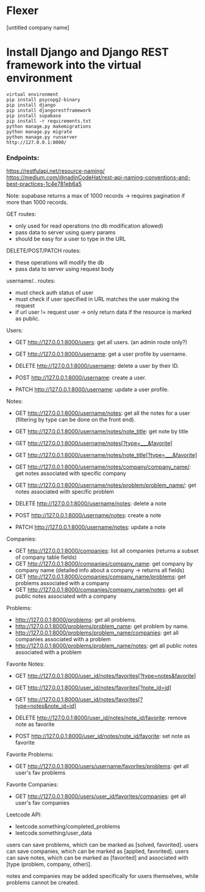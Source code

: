 # Flexer

[untitled company name]

# Install Django and Django REST framework into the virtual environment

```
virtual environment
pip install psycopg2-binary
pip install django
pip install djangorestframework
pip install supabase
pip install -r requirements.txt
python manage.py makemigrations
python manage.py migrate
python manage.py runserver
http://127.0.0.1:8000/
```

### Endpoints:

https://restfulapi.net/resource-naming/
https://medium.com/@nadinCodeHat/rest-api-naming-conventions-and-best-practices-1c4e781eb6a5

Note: supabase returns a max of 1000 records -> requires pagination if more than 1000 records.

GET routes: 
- only used for read operations (no db modification allowed)
- pass data to server using query params
- should be easy for a user to type in the URL

DELETE/POST/PATCH routes: 
- these operations will modify the db
- pass data to server using request body

username/.. routes:
- must check auth status of user
- must check if user specified in URL matches the user making the request
- if url user != request user -> only return data if the resource is marked as public.

Users:

- GET http://127.0.0.1:8000/users: get all users. (an admin route only?)

- GET http://127.0.0.1:8000/username: get a user profile by username.

- DELETE http://127.0.0.1:8000/username: delete a user by their ID.
- POST http://127.0.0.1:8000/username: create a user.
- PATCH http://127.0.0.1:8000/username: update a user profile.

Notes:

- GET http://127.0.0.1:8000/username/notes: get all the notes for a user (filtering by type can be done on the front end).
- GET http://127.0.0.1:8000/username/notes/note_title: get note by title

- GET http://127.0.0.1:8000/username/notes[?type=___&favorite]
- GET http://127.0.0.1:8000/username/notes/note_title[?type=___&favorite]

- GET http://127.0.0.1:8000/username/notes/company/company_name/: get notes associated with specific company
- GET http://127.0.0.1:8000/username/notes/problem/problem_name/: get notes associated with specific problem

- DELETE http://127.0.0.1:8000/username/notes: delete a note
- POST http://127.0.0.1:8000/username/notes: create a note
- PATCH http://127.0.0.1:8000/username/notes: update a note

Companies:

- GET http://127.0.0.1:8000/companies: list all companies (returns a subset of company table fields)
- GET http://127.0.0.1:8000/companies/company_name: get company by company name (detailed info about a company -> returns all fields)
- GET http://127.0.0.1:8000/companies/company_name/problems: get problems associated with a company
- GET http://127.0.0.1:8000/companies/company_name/notes: get all public notes associated with a company

Problems:

- http://127.0.0.1:8000/problems: get all problems.
- http://127.0.0.1:8000/problems/problem_name: get problem by name.
- http://127.0.0.1:8000/problems/problem_name/companies: get all companies associated with a problem
- http://127.0.0.1:8000/problems/problem_name/notes: get all public notes associated with a problem

Favorite Notes:
- GET http://127.0.0.1:8000/user_id/notes/favorites[?type=notes&favorite]
- GET http://127.0.0.1:8000/user_id/notes/favorites[?note_id=id]
- GET http://127.0.0.1:8000/user_id/notes/favorites[?type=notes&note_id=id]

- DELETE http://127.0.0.1:8000/user_id/notes/note_id/favorite: remove note as favorite
- POST http://127.0.0.1:8000/user_id/notes/note_id/favorite: set note as favorite

Favorite Problems:

- GET http://127.0.0.1:8000/users/username/favorites/problems: get all user's fav problems

Favorite Companies:

- GET http://127.0.0.1:8000/users/user_id/favorites/companies: get all user's fav companies

Leetcode API:
- leetcode.something/completed_problems
- leetcode.something/user_data

users can save problems, which can be marked as [solved, favorited].
users can save companies, which can be marked as [applied, favorited].
users can save notes, which can be marked as [favorited] and associated with [type (problem, company, other)].

notes and companies may be added specifically for users themselves, while problems cannot be created.
